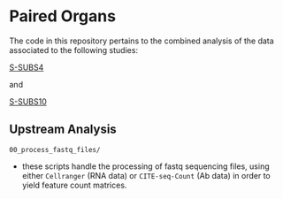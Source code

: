 # Paired Organs


The code in this repository pertains to the combined analysis of the data associated to the following studies:

[S-SUBS4](https://www.ebi.ac.uk/biostudies/studies/S-SUBS4)

and

[S-SUBS10](https://www.ebi.ac.uk/biostudies/studies/S-SUBS10)


## Upstream Analysis

``00_process_fastq_files/``

 - these scripts handle the processing of fastq sequencing files, using either ``Cellranger`` (RNA data) or ``CITE-seq-Count`` (Ab data) in order to yield feature count matrices.
